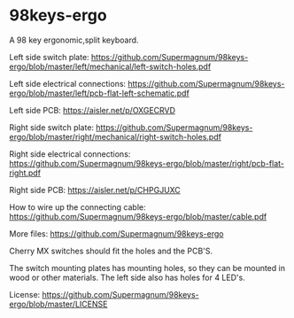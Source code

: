 # 98keys-ergo
A 98 key ergonomic,split keyboard.

Left side switch plate:
https://github.com/Supermagnum/98keys-ergo/blob/master/left/mechanical/left-switch-holes.pdf

Left side electrical connections:
https://github.com/Supermagnum/98keys-ergo/blob/master/left/pcb-flat-left-schematic.pdf

Left side PCB:
https://aisler.net/p/OXGECRVD


Right side switch plate:
https://github.com/Supermagnum/98keys-ergo/blob/master/right/mechanical/right-switch-holes.pdf

Right side electrical connections:
https://github.com/Supermagnum/98keys-ergo/blob/master/right/pcb-flat-right.pdf

Right side PCB:
https://aisler.net/p/CHPGJUXC

How to wire up the connecting cable:
https://github.com/Supermagnum/98keys-ergo/blob/master/cable.pdf

More files:
https://github.com/Supermagnum/98keys-ergo


Cherry MX switches should fit the holes and the PCB'S.

The switch mounting plates has mounting holes, so they can be mounted in wood or other materials. 
The left side also has holes for 4 LED's.

License:
https://github.com/Supermagnum/98keys-ergo/blob/master/LICENSE

